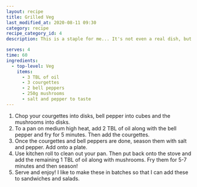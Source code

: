 ```yaml
---
layout: recipe
title: Grilled Veg
last_modified_at: 2020-08-11 09:30
category: recipe
recipe_category_id: 4
description: This is a staple for me... It's not even a real dish, but as it is used so often, it definitely deserves a page! I add this to my burgers as topping, soups, pizza or some sandwiches. However, it also tastes great as antipasti with a pre-dinner drink!

serves: 4
time: 60
ingredients:
  - top-level: Veg
    items:
      - 3 TBL of oil
      - 3 courgettes
      - 2 bell peppers
      - 250g mushrooms
      - salt and pepper to taste
---
```

1.	Chop your courgettes into disks, bell pepper into cubes and the mushrooms into disks.
2.	To a pan on medium high heat, add 2 TBL of oil along with the bell pepper and fry for 5 minutes. Then add the courgettes.
3.	Once the courgettes and bell peppers are done, season them with salt and pepper. Add onto a plate.
4.	Use kitchen roll to clean out your pan. Then put back onto the stove and add the remaining 1 TBL of oil along with mushrooms. Fry them for 5-7 minutes and then season!
5.	Serve and enjoy! I like to make these in batches so that I can add these to sandwiches and salads.
